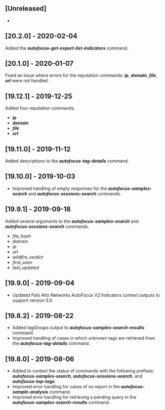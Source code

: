 ## [Unreleased]
-

## [20.2.0] - 2020-02-04
Added the ***autofocus-get-export-list-indicators*** command.

## [20.1.0] - 2020-01-07
Fixed an issue where errors for the reputation commands: ***ip***, ***domain***, ***file***, ***url*** were not handled.

## [19.12.1] - 2019-12-25
Added four reputation commands.
  - ***ip***
  - ***domain***
  - ***file***
  - ***url***

## [19.11.0] - 2019-11-12
Added descriptions to the ***autofocus-tag-details*** command.

## [19.10.0] - 2019-10-03
  - Improved handling of empty responses for the  ***autofocus-samples-search*** and ***autofocus-sessions-search*** commands.


## [19.9.1] - 2019-09-18
Added several arguments to the ***autofocus-samples-search*** and ***autofocus-sessions-search*** commands.
  - *file_hash*
  - *domain*
  - *ip*
  - *url*
  - *wildfire_verdict*
  - *first_seen*
  - *last_updated*

## [19.9.0] - 2019-09-04
  - Updated Palo Alto Networks AutoFocus V2 Indicators context outputs to support version 5.0.

## [19.8.2] - 2019-08-22
  - Added *tagGroups* output to ***autofocus-samples-search-results*** command.
  - Improved handling of cases in which unknown tags are retrieved from the ***autofocus-tag-details*** command.


## [19.8.0] - 2019-08-06
  - Added to context the status of commands with the following prefixes: ***autofocus-samples-search***, ***autofocus-sessions-search***, and ***autofocus-top-tags***.
  - Improved error handling for cases of no report in the ***autofocus-sample-analysis*** command.
  - Improved error handling for retrieving a pending query in the ***autofocus-samples-search-results*** command.
